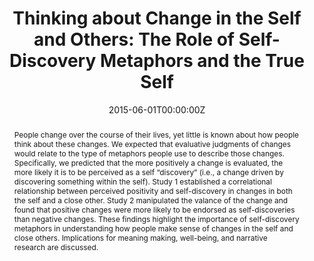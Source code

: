 ---
title: "Thinking about Change in the Self and Others: The Role of Self-Discovery Metaphors and the True Self"
authors:
- Shane Bench
- Rebecca Schlegel
- admin
- Matthew Vess
date: "2015-06-01T00:00:00Z"
doi: "10.1521/soco.2015.33.3.2"
profile: false

# Schedule page publish date (NOT publication's date).
publishDate: ""

# Publication type.
# Legend: 0 = Uncategorized; 1 = Conference paper; 2 = Journal article;
# 3 = Preprint / Working Paper; 4 = Report; 5 = Book; 6 = Book section;
# 7 = Thesis; 8 = Patent
publication_types: ["2"]

# Publication name and optional abbreviated publication name.
publication: "*Social Cognition*"
publication_short: ""

abstract: "People change over the course of their lives, yet little is known about how people think about these changes. We expected that evaluative judgments of changes would relate to the type of metaphors people use to describe those changes. Specifically, we predicted that the more positively a change is evaluated, the more likely it is to be perceived as a self “discovery” (i.e., a change driven by discovering something within the self). Study 1 established a correlational relationship between perceived positivity and self-discovery in changes in both the self and a close other. Study 2 manipulated the valance of the change and found that positive changes were more likely to be endorsed as self-discoveries than negative changes. These findings highlight the importance of self-discovery metaphors in understanding how people make sense of changes in the self and close others. Implications for meaning making, well-being, and narrative research are discussed."



# Summary. An optional shortened abstract.
summary: 

tags:
- 
featured: false

# links:
# - name: ""
#   url: ""
url_pdf: https://guilfordjournals.com/doi/pdfplus/10.1521/soco.2015.33.3.2
url_code: ''
url_dataset: ''
url_poster: ''
url_project: ''
url_slides: ''
url_source: ''
url_video: ''

# Featured image
# To use, add an image named `featured.jpg/png` to your page's folder. 
image:
  caption: 'Image credit: [**Unsplash**](https://unsplash.com/photos/RFId0_7kep4)'
  focal_point: ""
  preview_only: false

# Associated Projects (optional).
#   Associate this publication with one or more of your projects.
#   Simply enter your project's folder or file name without extension.
#   E.g. `internal-project` references `content/project/internal-project/index.md`.
#   Otherwise, set `projects: []`.
projects: []

---